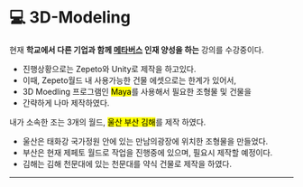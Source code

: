 # :computer: 3D-Modeling
 현재 **학교에서 다른 기업과 함께 <u>메타버스</u> 인재 양성을 하는** 강의를 수강중이다.
- 진행상황으로는 Zepeto와 Unity로 제작을 하고있다.
- 이때, Zepeto월드 내 사용가능한 건물 에셋으로는 한계가 있어서,
- 3D Moedling 프로그램인 <mark>Maya</mark>를 사용해서 필요한 조형물 및 건물을 
- 간략하게 나마 제작하였다. 

 내가 소속한 조는 3개의 월드, <mark>울산 부산 김해</mark>를 제작 하였다.
- 울산은 태화강 국가정원 안에 있는 만남의광장에 위치한 조형물을 만들었다.
- 부산은 현재 제페토 월드로 작업을 진행중에 있으며, 필요시 제작할 예정이다.
- 김해는 김해 천문대에 있는 천문대를 약식 건물로 제작을 하였다.

----------------------------------------------------------------------------------
